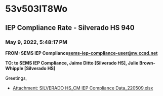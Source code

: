 # 53v503IT8Wo
## IEP Compliance Rate - Silverado HS 940
### May 9, 2022, 5:48:17 PM
**FROM: SEMS IEP Compliance<sems-iep-compliance-user@nv.ccsd.net>**

**TO: to SEMS IEP Compliance, Jaime Ditto [Silverado HS], Julie Brown-Whipple [Silverado HS]**


Greetings,  





* [Attachment: SILVERADO HS_CM IEP Compliance Data_220509.xlsx](53v503IT8Wo-attachment-1.xlsx)
